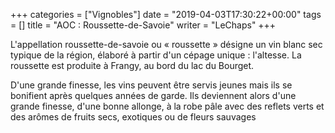+++
categories = ["Vignobles"]
date = "2019-04-03T17:30:22+00:00"
tags = [] 
title = "AOC : Roussette-de-Savoie"
writer = "LeChaps"
+++

L'appellation roussette-de-savoie ou « roussette » désigne un vin blanc sec typique de la région, élaboré à partir d'un cépage unique : l'altesse. La roussette est produite à Frangy, au bord du lac du Bourget.  

D'une grande finesse, les vins peuvent être servis jeunes mais ils se bonifient après quelques années de garde. Ils deviennent alors d'une grande finesse, d'une bonne allonge, à la robe pâle avec des reflets verts et des arômes de fruits secs, exotiques ou de fleurs sauvages
